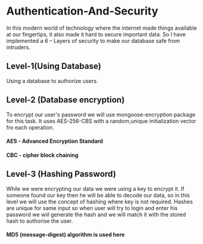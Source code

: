 # Authentication-And-Security
In this modern world of technology where the internet made things available at our fingertips, it also made it hard to secure important data. So I have 
implemented a 6 – Layers of security to make our database safe from intruders.

## Level-1(Using Database)
Using a database to authorize users.

## Level-2 (Database encryption)
To encrypt our user's password we will use mongoose-encryption package for this task. It uses AES-256-CBS with a random,unique initialization vector fro each operation.

#### AES - Advanced Encryption Standard
#### CBC - cipher block chaining

## Level-3 (Hashing Password)
While we were encrypting our data we were using a key to encrypt it. If someone found our key then he will be able to decode our data, so in this level we will use the concept of hashing where key is not required. Hashes are unique for same input so when user will try to login and enter his password we wiil generate the hash and we will match it with the stored hash to authorise the user.

#### MD5 (message-digest) algorithm is used here




